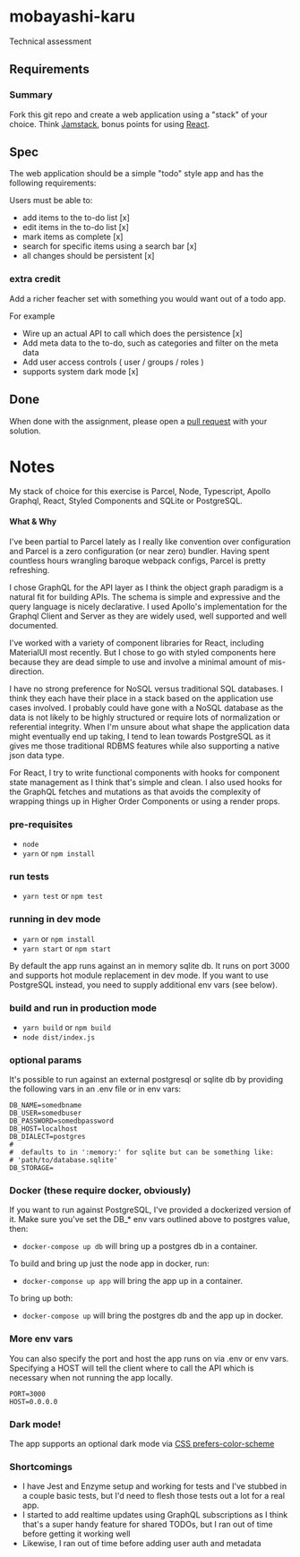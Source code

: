 # mobayashi-karu
Technical assessment

## Requirements

### Summary

Fork this git repo and create a web application using a "stack" of your choice. Think [Jamstack](https://jamstack.org/), bonus points for using [React](https://reactjs.org/).

## Spec

The web application should be a simple "todo" style app and has the following requirements:

Users must be able to:

* add items to the to-do list [x]
* edit items in the to-do list [x]
* mark items as complete [x]
* search for specific items using a search bar [x] 
* all changes should be persistent [x]

### extra credit

Add a richer feacher set with something you would want out of a todo app.

For example

* Wire up an actual API to call which does the persistence [x]
* Add meta data to the to-do, such as categories and filter on the meta data  
* Add user access controls ( user / groups / roles )
* supports system dark mode [x]

## Done

When done with the assignment, please open a [pull request](https://github.com/greencheckverified/mobayashi-karu/compare) with your solution.




Notes
=========

My stack of choice for this exercise is Parcel, Node, Typescript, Apollo Graphql, React, 
Styled Components and SQLite or PostgreSQL.

#### What & Why

I've been partial to Parcel lately as I really like convention over configuration and Parcel is a zero 
configuration (or near zero) bundler. Having spent countless hours wrangling baroque webpack configs, 
Parcel is pretty refreshing. 

I chose GraphQL for the API layer as I think the object graph paradigm is a natural fit for building APIs. The schema
is simple and expressive and the query language is nicely declarative. I used Apollo's implementation for the Graphql
Client and Server as they are widely used, well supported and well documented.  

I've worked with a variety of component libraries for React, including MaterialUI most recently. But I chose to go
with styled components here because they are dead simple to use and involve a minimal amount of mis-direction. 

I have no strong preference for NoSQL versus traditional SQL databases. I think they each have their place in a stack 
based on the application use cases involved. I probably could have gone with a NoSQL database as the data is not 
likely to be highly structured or require lots of normalization or referential integrity. When I'm unsure about 
what shape the application data might eventually end up taking, I tend to lean towards PostgreSQL as it gives me those 
traditional RDBMS features while also supporting a native json data type. 

For React, I try to write functional components with hooks for component state management as I think that's 
simple and clean. I also used hooks for the GraphQL fetches and mutations as that avoids the complexity of wrapping 
things up in Higher Order Components or using a render props.
 
### pre-requisites
* `node` 
* `yarn` or `npm install`

### run tests 
* `yarn test` or `npm test`

### running in dev mode
* `yarn` or `npm install`
* `yarn start` or `npm start`

By default the app runs against an in memory sqlite db. It runs on port 3000 and supports 
hot module replacement in dev mode. If you want to use PostgreSQL instead, you need to 
supply additional env vars (see below).


### build and run in production mode
* `yarn build` or `npm build`
* `node dist/index.js`


### optional params
It's possible to run against an external postgresql or sqlite db by providing the 
following vars in an .env file or in env vars:

```
DB_NAME=somedbname
DB_USER=somedbuser
DB_PASSWORD=somedbpassword
DB_HOST=localhost
DB_DIALECT=postgres
#
#  defaults to in ':memory:' for sqlite but can be something like:
# 'path/to/database.sqlite'
DB_STORAGE=
```

### Docker (these require docker, obviously)
If you want to run against PostgreSQL, I've provided a dockerized version of it. Make sure you've set 
the DB_* env vars outlined above to postgres value, then:
* `docker-compose up db` will bring up a postgres db in a container.

To build and bring up just the node app in docker, run:  
* `docker-componse up app` will bring the app up in a container.

To bring up both:
* `docker-compose up` will bring the postgres db and the app up in docker.    


### More env vars
You can also specify the port and host the app runs on via .env or env vars. Specifying a HOST will tell the
client where to call the API which is necessary when not running the app locally.

```
PORT=3000
HOST=0.0.0.0
```

### Dark mode!
The app supports an optional dark mode via [CSS prefers-color-scheme](https://developer.mozilla.org/en-US/docs/Web/CSS/@media/prefers-color-scheme) 

### Shortcomings
* I have Jest and Enzyme setup and working for tests and I've stubbed in a couple basic tests, 
but I'd need to flesh those tests out a lot for a real app.
* I started to add realtime updates using GraphQL subscriptions as I think that's a super 
handy feature for shared TODOs, but I ran out of time before getting it working well 
* Likewise, I ran out of time before adding user auth and metadata
 
 
